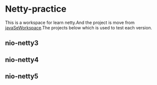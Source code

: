 # Netty-practice
This is a workspace for learn netty.And the project is move from [javaSeWorkspace](https://github.com/FantasybabyChange/javaSeWorkspace).The projects below which is used to test each version.
## nio-netty3
## nio-netty4
## nio-netty5
